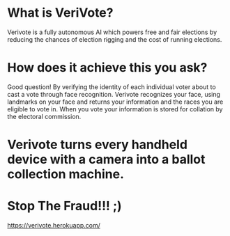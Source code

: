 # What is VeriVote? 
  Verivote is a fully autonomous AI which powers free and fair elections by reducing the chances of election rigging and the cost of running elections.
#  How does it achieve this you ask?
Good question! By verifying the identity of each individual voter about to cast a vote through face recognition. Verivote recognizes your face, using landmarks on your face and returns your information and the races you are eligible to vote in. When you vote your information is stored for collation by the electoral commission. 

# Verivote turns every handheld device with a camera into a ballot collection machine.

# Stop The Fraud!!! ;)

https://verivote.herokuapp.com/
